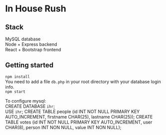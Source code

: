 # In House Rush

## Stack
MySQL database  
Node + Express backend  
React + Bootstrap frontend  

## Getting started
`npm install`  
You need to add a file `db.php` in your root directory with your database login info.  
`npm start`

To configure mysql:  
    CREATE DATABASE `ihr`;  
    USE `ihr`;
    CREATE TABLE people (id INT NOT NULL PRIMARY KEY AUTO_INCREMENT, firstname CHAR(25), lastname CHAR(25));
    CREATE TABLE votes (id INT NOT NULL PRIMARY KEY AUTO_INCREMENT, user CHAR(8), person INT NON NULL, value INT NON NULL);

